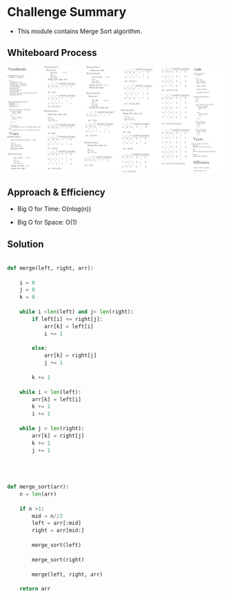 # Challenge Summary

- This module contains Merge Sort algorithm.

## Whiteboard Process

![merge-sort](assets/merge-sort.png)

## Approach & Efficiency

- Big O for Time: O(nlog(n))

- Big O for Space: O(1)

## Solution

```py

def merge(left, right, arr):

    i = 0
    j = 0
    k = 0

    while i <len(left) and j< len(right):
        if left[i] <= right[j]:
            arr[k] = left[i]
            i += 1

        else:
            arr[k] = right[j]
            j += 1

        k += 1

    while i < len(left):
        arr[k] = left[i]
        k += 1
        i += 1

    while j < len(right):
        arr[k] = right[j]
        k += 1
        j += 1




def merge_sort(arr):
    n = len(arr)

    if n >1:
        mid = n//2
        left = arr[:mid]
        right = arr[mid:]

        merge_sort(left)

        merge_sort(right)

        merge(left, right, arr)

    return arr

```
